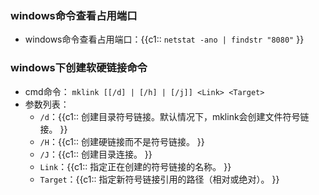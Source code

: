 ### windows命令查看占用端口 [	](常用技巧_20200308041234778)
+ windows命令查看占用端口：{{c1:: `netstat -ano | findstr "8080"` }}


### windows下创建软硬链接命令 [	](常用技巧_20200822070211691)

+ cmd命令： `mklink [[/d] | [/h] | [/j]] <Link> <Target>`
+ 参数列表：
  + `/d`：{{c1:: 创建目录符号链接。默认情况下，mklink会创建文件符号链接。 }}
  + `/H`：{{c1:: 创建硬链接而不是符号链接。 }}
  + `/J`：{{c1:: 创建目录连接。 }}
  + `Link`：{{c1:: 指定正在创建的符号链接的名称。 }}
  + `Target`：{{c1:: 指定新符号链接引用的路径（相对或绝对）。 }}